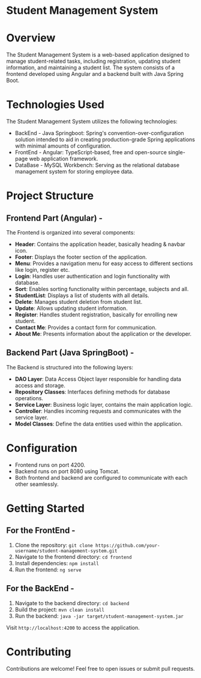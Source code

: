 # Student Management System

# Overview

The Student Management System is a web-based application designed to manage student-related tasks, including registration, updating student information, and maintaining a student list. The system consists of a frontend developed using Angular and a backend built with Java Spring Boot.<br>

# Technologies Used

The Student Management System utilizes the following technologies:<br>

- BackEnd - Java Springboot: Spring's convention-over-configuration solution intended to aid in creating production-grade Spring applications with minimal amounts of configuration.<br>
- FrontEnd - Angular: TypeScript-based, free and open-source single-page web application framework.<br>
- DataBase - MySQL Workbench: Serving as the relational database management system for storing employee data.<br>

# Project Structure

## Frontend Part (Angular) - 

The Frontend is organized into several components:

- **Header**: Contains the application header, basically heading & navbar icon.<br>
- **Footer**: Displays the footer section of the application.<br>
- **Menu**: Provides a navigation menu for easy access to different sections like login, register etc.<br>
- **Login**: Handles user authentication and login functionality with database.<br>
- **Sort**: Enables sorting functionality within percentage, subjects and all.<br>
- **StudentList**: Displays a list of students with all details.<br>
- **Delete**: Manages student deletion from student list.<br>
- **Update**: Allows updating student information.<br>
- **Register**: Handles student registration, basically for enrolling new student.<br>
- **Contact Me**: Provides a contact form for communication.<br>
- **About Me**: Presents information about the application or the developer.<br>

## Backend Part (Java SpringBoot) - 

The Backend is structured into the following layers:

- **DAO Layer**: Data Access Object layer responsible for handling data access and storage.<br>
- **Repository Classes**: Interfaces defining methods for database operations.<br>
- **Service Layer**: Business logic layer, contains the main application logic.<br>
- **Controller**: Handles incoming requests and communicates with the service layer.<br>
- **Model Classes**: Define the data entities used within the application.<br>

# Configuration

- Frontend runs on port 4200.<br>
- Backend runs on port 8080 using Tomcat.<br>
- Both frontend and backend are configured to communicate with each other seamlessly.<br>

# Getting Started

## For the FrontEnd - 

1. Clone the repository: `git clone https://github.com/your-username/student-management-system.git`<br>
2. Navigate to the frontend directory: `cd frontend`<br>
3. Install dependencies: `npm install`<br>
4. Run the frontend: `ng serve`<br>

## For the BackEnd - 

1. Navigate to the backend directory: `cd backend`<br>
2. Build the project: `mvn clean install`<br>
3. Run the backend: `java -jar target/student-management-system.jar`<br>

Visit `http://localhost:4200` to access the application.<br>

# Contributing

Contributions are welcome! Feel free to open issues or submit pull requests.<br>
